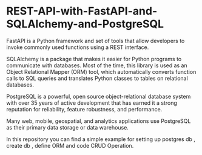 # REST-API-with-FastAPI-and-SQLAlchemy-and-PostgreSQL

FastAPI is a Python framework and set of tools that allow developers to invoke commonly used functions using a REST interface.

SQLAlchemy is a package that makes it easier for Python programs to communicate with databases. Most of the time, this library is used as an Object Relational Mapper (ORM) tool, which automatically converts function calls to SQL queries and translates Python classes to tables on relational databases.

PostgreSQL is a powerful, open source object-relational database system with over 35 years of active development that has earned it a strong reputation for reliability, feature robustness, and performance.

Many web, mobile, geospatial, and analytics applications use PostgreSQL as their primary data storage or data warehouse.


In this repository you can find a simple example for setting up postgres db , create db , define ORM and code CRUD Operation. 
